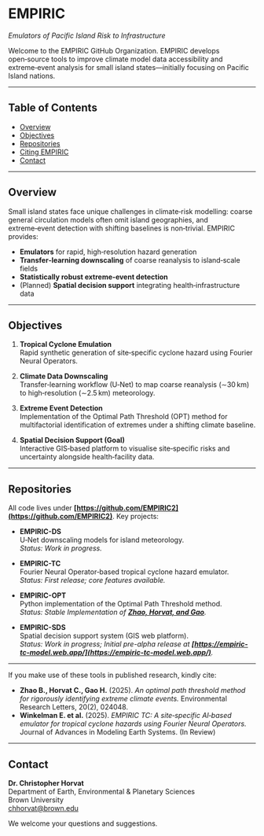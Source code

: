 # EMPIRIC  
*Emulators of Pacific Island Risk to Infrastructure*

Welcome to the EMPIRIC GitHub Organization. EMPIRIC develops open‑source tools to improve climate model data accessibility and extreme‑event analysis for small island states—initially focusing on Pacific Island nations.

---

## Table of Contents

- [Overview](#overview)  
- [Objectives](#objectives)  
- [Repositories](#repositories)  
- [Citing EMPIRIC](#citing-empiric)  
- [Contact](#contact)  

---

## Overview

Small island states face unique challenges in climate‑risk modelling: coarse general circulation models often omit island geographies, and extreme‑event detection with shifting baselines is non‑trivial. EMPIRIC provides:

- **Emulators** for rapid, high‑resolution hazard generation  
- **Transfer‑learning downscaling** of coarse reanalysis to island‑scale fields  
- **Statistically robust extreme‑event detection**  
- (Planned) **Spatial decision support** integrating health‑infrastructure data  

---

## Objectives

1. **Tropical Cyclone Emulation**  
   Rapid synthetic generation of site‑specific cyclone hazard using Fourier Neural Operators.  

2. **Climate Data Downscaling**  
   Transfer‑learning workflow (U‑Net) to map coarse reanalysis (∼30 km) to high‑resolution (∼2.5 km) meteorology.  

3. **Extreme Event Detection**  
   Implementation of the Optimal Path Threshold (OPT) method for multifactorial identification of extremes under a shifting climate baseline.  

4. **Spatial Decision Support (Goal)**  
   Interactive GIS‑based platform to visualise site‑specific risks and uncertainty alongside health‑facility data.  

---

## Repositories

All code lives under **[https://github.com/EMPIRIC2](https://github.com/EMPIRIC2)**. Key projects:

- **EMPIRIC-DS**  
  U‑Net downscaling models for island meteorology.  
  _Status: Work in progress._  

- **EMPIRIC-TC**  
  Fourier Neural Operator‑based tropical cyclone hazard emulator.  
  _Status: First release; core features available._  

- **EMPIRIC-OPT**  
  Python implementation of the Optimal Path Threshold method.  
  _Status: Stable Implementation of **[Zhao, Horvat, and Gao](https://iopscience.iop.org/article/10.1088/1748-9326/adae24)**._  

- **EMPIRIC-SDS**  
  Spatial decision support system (GIS web platform).  
  _Status: Work in progress; Initial pre-alpha release at **[https://empiric-tc-model.web.app/](https://empiric-tc-model.web.app/)**._  

---

If you make use of these tools in published research, kindly cite:

- **Zhao B., Horvat C., Gao H.** (2025). *An optimal path threshold method for rigorously identifying extreme climate events.* Environmental Research Letters, 20(2), 024048.  
- **Winkelman E. et al.** (2025). *EMPIRIC TC: A site‑specific AI‑based emulator for tropical cyclone hazards using Fourier Neural Operators.* Journal of Advances in Modeling Earth Systems. (In Review)

---

## Contact

**Dr. Christopher Horvat**  
Department of Earth, Environmental & Planetary Sciences  
Brown University  
[chhorvat@brown.edu](mailto:horvat@brown.edu)  

We welcome your questions and suggestions.  
